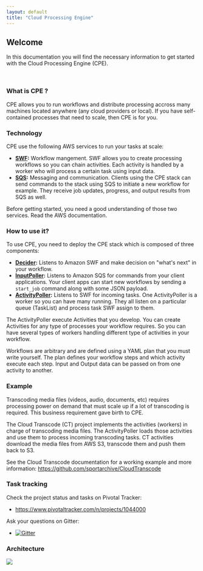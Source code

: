 ```yaml
---
layout: default
title: "Cloud Processing Engine"
---
```


## Welcome

In this documentation you will find the necessary information to get started with the Cloud Processing Engine (CPE).

<br>

### What is CPE ?

CPE allows you to run workflows and distribute processing accross many machines located anywhere (any cloud providers or local). If you have self-contained processes that need to scale, then CPE is for you. 

### Technology

CPE use the following AWS services to run your tasks at scale:

   - **[SWF](http://aws.amazon.com/swf/):** Workflow mangement. SWF allows you to create processing workflows so you can chain activities. Each activity is handled by a worker who will process a certain task using input data.
   - **[SQS](http://aws.amazon.com/sqs/):** Messaging and communication. Clients using the CPE stack can send commands to the stack using SQS to initiate a new workflow for example. They receive job updates, progress, and output results from SQS as well.

Before getting started, you need a good understanding of those two services. Read the AWS documentation.

### How to use it?

To use CPE, you need to deploy the CPE stack which is composed of three components:

   - **[Decider](comp/decider.html):** Listens to Amazon SWF and make decision on "what's next" in your workflow.
   - **[InputPoller](comp/inputpoller.html):** Listens to Amazon SQS for commands from your client applications. Your client apps can start new workflows by sending a `start_job` command along with some JSON payload.
   - **[ActivityPoller](comp/activitypoller.html):** Listens to SWF for incoming tasks. One ActivityPoller is a worker so you can have many running. They all listen on a particular queue (TaskList) and process task SWF assign to them.

The ActivityPoller execute Activities that you develop. You can create Activities for any type of processes your workflow requires. So you can have several types of workers handling different type of activities in your workflow.

Workflows are arbitrary and are defined using a YAML plan that you must write yourself. The plan defines your workflow steps and which activity execute each step. Input and Output data can be passed on from one activity to another.

### Example

Transcoding media files (videos, audio, documents, etc) requires processing power on demand that must scale up if a lot of transcoding is required. This business requirement gave birth to CPE.

The Cloud Transcode (CT) project implements the activities (workers) in charge of transcoding media files. The ActivityPoller loads those activities and use them to process incoming transcoding tasks. CT activities download the media files from AWS S3, transcode them and push them back to S3.

See the Cloud Transcode documentation for a working example and more information: https://github.com/sportarchive/CloudTranscode

### Task tracking
Check the project status and tasks on Pivotal Tracker:

   - https://www.pivotaltracker.com/n/projects/1044000

Ask your questions on Gitter:

   - [![Gitter](https://badges.gitter.im/Join%20Chat.svg)](https://gitter.im/sportarchive/CloudTranscode?utm_source=badge&utm_medium=badge&utm_campaign=pr-badge)

### Architecture

<img src="https://github.com/sportarchive/CloudProcessingEngine/raw/images/high_level_arch.png?raw=true">


